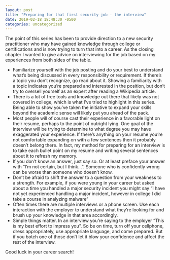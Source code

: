```yaml
---
layout: post
title: "Preparing for that first security job - the interview"
date: 2019-02-18 18:48:30 -0500
categories: uncategorized
---
```

The point of this series has been to provide direction to a new security practitioner who may have gained knowledge through college or certifications and is now trying to turn that into a career. As the closing chapter I wanted to give advice on interviewing for the job based on my experiences from both sides of the table.

* Familiarize yourself with the job posting and do your best to understand what’s being discussed in every responsibility or requirement. If there’s a topic you don’t recognize, go read about it. Showing a familiarity with a topic indicates you’re prepared and interested in the position, but don’t try to oversell yourself as an expert after reading a Wikipedia article.
* There is a lot of free tools and knowledge out there that likely was not covered in college, which is what I’ve tried to highlight in this series. Being able to show you’ve taken the initiative to expand your skills beyond the academic sense will likely put you ahead of the pack.
* Most people will of course cast their experience in a favorable light on their resume, perhaps to the point of outright lying. One goal of the interview will be trying to determine to what degree you may have exaggerated your experience. If there’s anything on your resume you’re not comfortable expanding on with a few sentences then it probably doesn’t belong there. In fact, my method for preparing for an interview is to take each bullet point on my resume and writing several sentences about it to refresh my memory.
* If you don’t know an answer, just say so. Or at least preface your answer with “I’m not certain, but I think…”. Someone who is confidently wrong can be worse than someone who doesn’t know.
* Don’t be afraid to shift the answer to a question from your weakness to a strength. For example, if you were young in your career but asked about a time you handled a major security incident you might say “I have not yet experienced handling a major incident, however in college I did take a course in analyzing malware”
* Often times there are multiple interviews or a phone screen. Use each interaction with the employer to understand what they’re looking for and brush up your knowledge in that area accordingly.
* Simple things matter. In an interview you’re saying to the employer “This is my best effort to impress you”. So be on time, turn off your cellphone, dress appropriately, use appropriate language, and come prepared. But if you botch one of those don’t let it blow your confidence and affect the rest of the interview.

Good luck in your career search!
